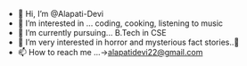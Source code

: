 - 👋 Hi, I’m @Alapati-Devi
- 👀 I’m interested in ... coding, cooking, listening to music
- 🌱 I’m currently pursuing... B.Tech in CSE
- 💞️ I’m very interested in horror and mysterious fact stories..🥶
- 📫 How to reach me ...->alapatidevi22@gmail.com

<!---
Alapati-Devi/Alapati-Devi is a ✨ special ✨ repository because its `README.md` (this file) appears on your GitHub profile.
You can click the Preview link to take a look at your changes.
--->

